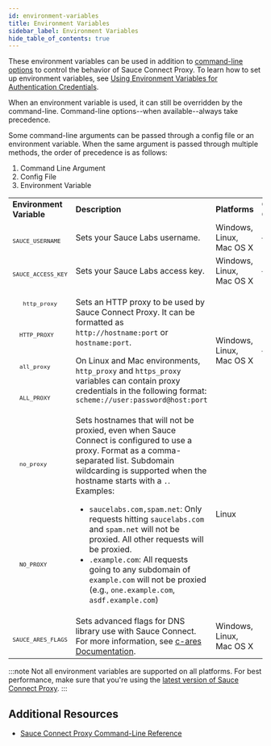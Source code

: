 ```yaml
---
id: environment-variables
title: Environment Variables
sidebar_label: Environment Variables
hide_table_of_contents: true
---
```


These environment variables can be used in addition to [command-line options](/dev/cli/sauce-connect-proxy) to control the behavior of Sauce Connect Proxy. To learn how to set up environment variables, see [Using Environment Variables for Authentication Credentials](/basics/environment-variables).

When an environment variable is used, it can still be overridden by the command-line. Command-line options--when available--always take precedence.

Some command-line arguments can be passed through a config file or an environment variable. When the same argument is passed through multiple methods, the order of precedence is as follows:

1. Command Line Argument
1. Config File
1. Environment Variable

<table>

  <tr>
   <td><strong>Environment Variable</strong></td>
   <td><strong>Description</strong></td>
   <td><strong>Platforms</strong></td>
   <td><strong>Corresponding CLI Option</strong></td>
  </tr>
  <tr>
   <td><sub><code>
   SAUCE_USERNAME
   </code></sub></td>
   <td>Sets your Sauce Labs username.</td>
   <td>Windows, Linux, Mac OS X</td>
   <td><a href="/dev/cli/sauce-connect-proxy"><sub><code>--user</code></sub></a></td>
  </tr>
  <tr>
   <td><sub><code>
   SAUCE_ACCESS_KEY
   </code></sub></td>
   <td>Sets your Sauce Labs access key.</td>
   <td>Windows, Linux, Mac OS X</td>
   <td><a href="/dev/cli/sauce-connect-proxy"><sub><code>--api-key</code></sub></a></td>
  </tr>
  <tr>
  <td><sub><code>
   http_proxy
   </code></sub></td>
   <td rowspan="4" >
   <p>Sets an HTTP proxy to be used by Sauce Connect Proxy. It can be formatted as <code>http://hostname:port</code> or <code>hostname:port</code>.</p>

   <p>On Linux and Mac environments, <code>http_proxy</code> and <code>https_proxy</code> variables can contain proxy credentials in the following format: <code>scheme://user:password@host:port</code></p>
   </td>

   <td rowspan="4" >Windows, Linux, Mac OS X</td>

   <td rowspan="4" ><a href="/dev/cli/sauce-connect-proxy"><sub><code>--proxy</code></sub></a></td>
  </tr>

  <tr><td><sub><code>
  HTTP_PROXY
  </code></sub></td></tr>

  <tr><td><sub><code>
  all_proxy
  </code></sub></td></tr>

  <tr><td><sub><code>
  ALL_PROXY
  </code></sub></td></tr>

  <tr><td><sub><code>
  no_proxy
  </code></sub></td>
  <td rowspan="2" >
   Sets hostnames that will not be proxied, even when Sauce Connect is configured to use a proxy. Format as a comma-separated list. Subdomain wildcarding is supported when the hostname starts with a <code>.</code>. Examples:
   <ul>
   <li><code>saucelabs.com,spam.net</code>: Only requests hitting <code>saucelabs.com</code> and <code>spam.net</code> will not be proxied. All other requests will be proxied.</li>
   <li><code>.example.com</code>: All requests going to any subdomain of <code>example.com</code> will not be proxied (e.g., <code>one.example.com</code>, <code>asdf.example.com</code>)</li>
   </ul></td>
   <td rowspan="2" > Linux </td>
   <td rowspan="2" > </td>
  </tr>

  <tr><td><sub><code>
  NO_PROXY
  </code></sub></td></tr>

  <tr>
  <td><sub><code>
  SAUCE_ARES_FLAGS
  </code></sub></td>

   <td>
   Sets advanced flags for DNS library use with Sauce Connect. For more information, see <a href="http://c-ares.haxx.se/ares_init.html">c-ares Documentation</a>.
   </td>

   <td>Windows, Linux, Mac OS X</td>

   <td></td>

   </tr>
   </table>

:::note
Not all environment variables are supported on all platforms. For best performance, make sure that you're using the [latest version of Sauce Connect Proxy](/secure-connections/sauce-connect/installation).
:::

## Additional Resources

* [Sauce Connect Proxy Command-Line Reference](/dev/cli/sauce-connect-proxy)
